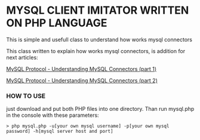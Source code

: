 # MYSQL CLIENT IMITATOR WRITTEN ON PHP LANGUAGE
This is simple and usefull class to understand how works mysql connectors

This class written to explain how works mysql connectors, is addition for next articles:

[MySQL Protocol - Understanding MySQL Connectors (part 1)](http://elshadaghazade.info/blog/mysql/mysql-protocol-understanding-mysql-connectors-part-1/)

[MySQL Protocol - Understanding MySQL Connectors (part 2)](http://elshadaghazade.info/blog/mysql/mysql-protocol-understanding-mysql-connectors-part-2/)

### HOW TO USE
just download and put both PHP files into one directory. Than run mysql.php in the console with these parameters:
```shell
> php mysql.php -u[your own mysql username] -p[your own mysql password] -h[mysql server host and port]
```
